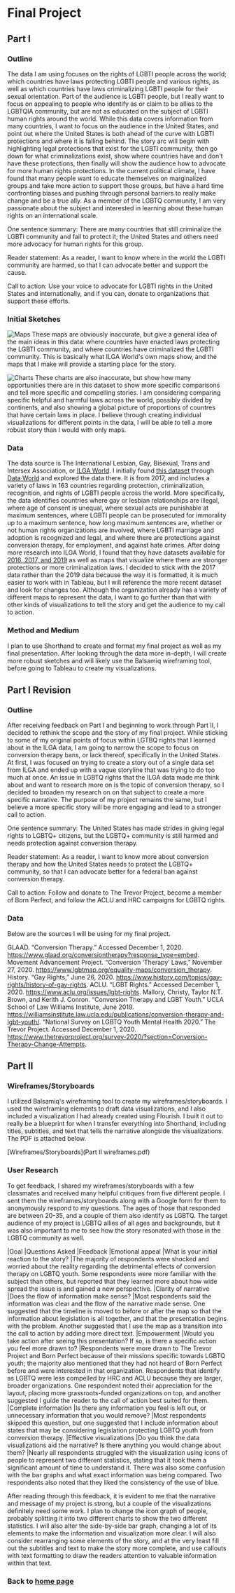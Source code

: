 # Final Project

## Part I

### Outline

The data I am using focuses on the rights of LGBTI people across the world; which countries have laws protecting LGBTI people and various rights, as well as which countries have laws criminalizing LGBTI people for their sexual orientation. Part of the audience is LGBTI people, but I really want to focus on appealing to people who identify as or claim to be allies to the LGBTQIA community, but are not as educated on the subject of LGBTI human rights around the world. While this data covers information from many countries, I want to focus on the audience in the United States, and point out where the United States is both ahead of the curve with LGBTI protections and where it is falling behind. The story arc will begin with highlighting legal protections that exist for the LGBTI community, then go down for what criminalizations exist, show where countries have and don't have these protections, then finally will show the audience how to advocate for more human rights protections. In the current political climate, I have found that many people want to educate themselves on marginalized groups and take more action to support those groups, but have a hard time confronting biases and pushing through personal barriers to really make change and be a true ally. As a member of the LGBTQ community, I am very passionate about the subject and interested in learning about these human rights on an international scale. 

One sentence summary: There are many countries that still criminalize the LGBTI community and fail to protect it; the United States and others need more advocacy for human rights for this group.

Reader statement: As a reader, I want to know where in the world the LGBTI community are harmed, so that I can advocate better and support the cause.

Call to action: Use your voice to advocate for LGBTI rights in the United States and internationally, and if you can, donate to organizations that support these efforts.

### Initial Sketches

![Maps](/initial_maps.jpg)
These maps are obviously inaccurate, but give a general idea of the main ideas in this data: where countries have enacted laws protecting the LGBTI community, and where countries have criminalized the LGBTI community. This is basically what ILGA World's own maps show, and the maps that I make will provide a starting place for the story.

![Charts](/initial_charts.jpg)
These charts are also inaccurate, but show how many opportunities there are in this dataset to show more specific comparisons and tell more specific and compelling stories. I am considering comparing specific helpful and harmful laws across the world, possibly divided by continents, and also showing a global picture of proportions of countres that have certain laws in place. I believe through creating individual visualizations for different points in the data, I will be able to tell a more robust story than I would with only maps.

### Data

The data source is The International Lesbian, Gay, Bisexual, Trans and Intersex Association, or [ILGA World](https://ilga.org/). I initially found [this dataset](ILGA_data.xlsx) through [Data World](https://data.world/dataforacause/lgbt-laws) and explored the data there. It is from 2017, and includes a variety of laws in 163 countries regarding protection, criminalization, recognition, and rights of LGBTI people across the world. More specifically, the data identifies countries where gay or lesbian relationships are illegal, where age of consent is unequal, where sexual acts are punishable at maximum sentences, where LGBTI people can be prosecuted for immorality up to a maximum sentence, how long maximum sentences are, whether or not human rights organizations are involved, where LGBTI marriage and adoption is recognized and legal, and where there are protections against conversion therapy, for employment, and against hate crimes. After doing more research into ILGA World, I found that they have datasets available for [2016, 2017, and 2019](https://ilga.org/maps-sexual-orientation-laws) as well as maps that visualize where there are stronger protections or more criminalization laws. I decided to stick with the 2017 data rather than the 2019 data because the way it is formatted, it is much easier to work with in Tableau, but I will reference the more recent dataset and look for changes too. Although the organization already has a variety of different maps to represent the data, I want to go further than that with other kinds of visualizations to tell the story and get the audience to my call to action. 

### Method and Medium

I plan to use Shorthand to create and format my final project as well as my final presentation. After looking through the data more in-depth, I will create more robust sketches and will likely use the Balsamiq wireframing tool, before going to Tableau to create my visualizations.

## Part I Revision

### Outline

After receiving feedback on Part I and beginning to work through Part II, I decided to rethink the scope and the story of my final project. While sticking to some of my original points of focus within LGTBQ rights that I learned about in the ILGA data, I am going to narrow the scope to focus on conversion therapy bans, or lack thereof, specifically in the United States. At first, I was focused on trying to create a story out of a single data set from ILGA and ended up with a vague storyline that was trying to do too much at once. An issue in LGBTQ rights that the ILGA data made me think about and want to research more on is the topic of conversion therapy, so I decided to broaden my research on on that subject to create a more specific narrative. The purpose of my project remains the same, but I believe a more specific story will be more engaging and lead to a stronger call to action.

One sentence summary: The United States has made strides in giving legal rights to LGBTQ+ citizens, but the LGBTQ+ community is still harmed and needs protection against conversion therapy.

Reader statement: As a reader, I want to know more about conversion therapy and how the United States needs to protect the LGBTQ+ community, so that I can advocate better for a federal ban against conversion therapy.

Call to action: Follow and donate to The Trevor Project, become a member of Born Perfect, and follow the ACLU and HRC campaigns for LGBTQ rights.

### Data

Below are the sources I will be using for my final project.

GLAAD. “Conversion Therapy.” Accessed December 1, 2020. https://www.glaad.org/conversiontherapy?response_type=embed.
Movement Advancement Project. “Conversion ‘Therapy’ Laws,” November 27, 2020. https://www.lgbtmap.org/equality-maps/conversion_therapy.
History. “Gay Rights,” June 26, 2020. https://www.history.com/topics/gay-rights/history-of-gay-rights.
ACLU. “LGBT Rights.” Accessed December 1, 2020. https://www.aclu.org/issues/lgbt-rights.
Mallory, Christy, Taylor N.T. Brown, and Kerith J. Conron. “Conversion Therapy and LGBT Youth.” UCLA School of Law Williams Institute, June 2019. https://williamsinstitute.law.ucla.edu/publications/conversion-therapy-and-lgbt-youth/.
“National Survey on LGBTQ Youth Mental Health 2020.” The Trevor Project. Accessed December 1, 2020. https://www.thetrevorproject.org/survey-2020/?section=Conversion-Therapy-Change-Attempts.

## Part II

### Wireframes/Storyboards

I utilized Balsamiq's wireframing tool to create my wireframes/storyboards. I used the wireframing elements to draft data visualizations, and I also included a visualization I had already created using Flourish. I built it out to really be a blueprint for when I transfer everything into Shorthand, including titles, subtitles, and text that tells the narrative alongside the visualizations. The PDF is attached below.

[Wireframes/Storyboards](Part II wireframes.pdf)

### User Research

To get feedback, I shared my wireframes/storyboards with a few classmates and received many helpful critiques from five different people. I sent them the wireframes/storyboards along with a Google form for them to anonymously respond to my questions. The ages of those that responded are between 20-35, and a couple of them also identify as LGBTQ. The target audience of my project is LGBTQ allies of all ages and backgrounds, but it was also important to me to see how the story resonated with those in the LGBTQ community as well.

|Goal                     |Questions Asked                                         |Feedback
|Emotional appeal         |What is your initial reaction to the story?             |The majority of respondents were shocked and worried about the reality regarding the detrimental effects of conversion therapy on LGBTQ youth. Some respondents were more familiar with the subject than others, but reported that they learned more about how wide spread the issue is and gained a new perspective.
|Clarity of narrative     |Does the flow of information make sense?                |Most respondents said the information was clear and the flow of the narrative made sense. One suggested that the timeline is moved to before or after the map so that the information about legislation is all together, and that the presentation begins with the problem. Another suggested that I use the map as a transition into the call to action by adding more direct text.
|Empowerment              |Would you take action after seeing this presentation? If so, is there a specific action you feel more drawn to?    |Respondents were more drawn to The Trevor Project and Born Perfect because of their missions specific towards LGBTQ youth; the majority also mentioned that they had not heard of Born Perfect before and were interested in that organization. Respondents that identify as LGBTQ were less compelled by HRC and ACLU because they are larger, broader organizations. One respondent noted their appreciation for the layout, placing more grassroots-funded organizations on top, and another suggested I guide the reader to the call of action best suited for them. 
|Complete information     |Is there any information you feel is left out, or unnecessary information that you would remove? |Most respondents skipped this question, but one suggested that I include information about states that may be considering legislation protecting LGBTQ youth from conversion therapy.
|Effective visualizations |Do you think the data visualizations aid the narrative? Is there anything you would change about them? |Nearly all respondents struggled with the visualization using icons of people to represent two different statistics, stating that it took them a significant amount of time to understand it. There was also some confusion with the bar graphs and what exact information was being compared. Two respondents also noted that they liked the consistency of the use of blue.

After reading through this feedback, it is evident to me that the narrative and message of my project is strong, but a couple of the visualizations definitely need some work. I plan to change the icon graph of people, probably splitting it into two different charts to show the two different statistics. I will also alter the side-by-side bar graph, changing a lot of its elements to make the information and visualization more clear. I will also consider rearranging some elements of the story, and at the very least fill out the subtitles and text to make the story more complete, and use callouts with text formatting to draw the readers attention to valuable information within that text.

### Back to [home page](/README.md)
